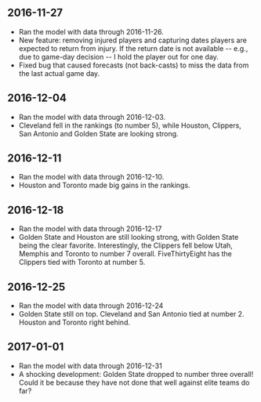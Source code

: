 2016-11-27
----------

-   Ran the model with data through 2016-11-26.
-   New feature: removing injured players and capturing dates players are expected to return from injury. If the return date is not available -- e.g., due to game-day decision -- I hold the player out for one day.
-   Fixed bug that caused forecasts (not back-casts) to miss the data from the last actual game day.

2016-12-04
----------

-   Ran the model with data through 2016-12-03.
-   Cleveland fell in the rankings (to number 5), while Houston, Clippers, San Antonio and Golden State are looking strong.

2016-12-11
----------

-   Ran the model with data through 2016-12-10.
-   Houston and Toronto made big gains in the rankings.

2016-12-18
----------

-   Ran the model with data through 2016-12-17
-   Golden State and Houston are still looking strong, with Golden State being the clear favorite. Interestingly, the Clippers fell below Utah, Memphis and Toronto to number 7 overall. FiveThirtyEight has the Clippers tied with Toronto at number 5.

2016-12-25
----------

-   Ran the model with data through 2016-12-24
-   Golden State still on top. Cleveland and San Antonio tied at number 2. Houston and Toronto right behind.

2017-01-01
----------

-   Ran the model with data through 2016-12-31
-   A shocking development: Golden State dropped to number three overall! Could it be because they have not done that well against elite teams do far?
